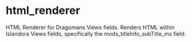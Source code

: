 # html_renderer
HTML Renderer for Dragomans Views fields. Renders HTML within Islandora Views fields, specifically the mods_titleInfo_subTitle_ms field.
